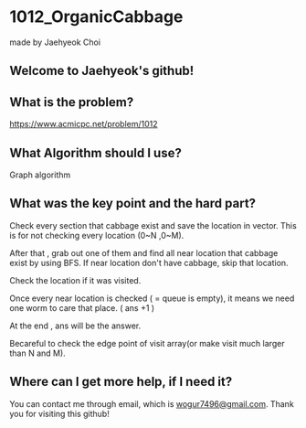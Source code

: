 # 1012_OrganicCabbage

made by Jaehyeok Choi

## Welcome to Jaehyeok's github!

## What is the problem?

https://www.acmicpc.net/problem/1012

## What Algorithm should I use?

Graph algorithm

## What was the key point and the hard part?

Check every section that cabbage exist and save the location in vector. This is for not checking every location (0~N ,0~M).

After that , grab out one of them and find all near location that cabbage exist by using BFS. If near location don't have cabbage, skip that location.

Check the location if it was visited.

Once every near location is checked ( = queue is empty), it means we need one worm to care that place. ( ans +1 )

At the end , ans will be the answer.

Becareful to check the edge point of visit array(or make visit much larger than N and M).

## Where can I get more help, if I need it?

You can contact me through email, which is wogur7496@gmail.com.
Thank you for visiting this github!
